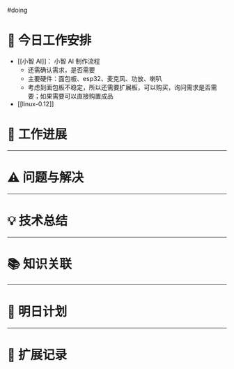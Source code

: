 
#doing 


# **🔧 今日工作安排**
- [[小智 AI]]： 小智 AI 制作流程
	- 还需确认需求，是否需要
	- 主要硬件：面包板、esp32、麦克风、功放、喇叭
	- 考虑到面包板不稳定，所以还需要扩展板，可以购买，询问需求是否需要；如果需要可以直接购置成品
- [[linux-0.12]]


# **📌 工作进展**



---

# **⚠️ 问题与解决**


---

# **💡 技术总结**


---

# **📚 知识关联**


---
# **📌 明日计划**


---

# **💬 扩展记录**



